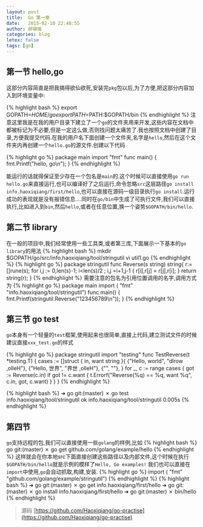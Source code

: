```yaml
---
layout: post
title:  Go 第一章
date:   2015-02-10 22:48:55
author: 郝锡强
categories: blog
letex: false
tags: [go]
---
```

## 第一节 hello,go
这部分内容简直是把我搞得欲仙欲死,安装完`pkg`包以后,为了方便,把这部分内容加入到环境变量中:

{% highlight bash %}
export GOPATH=$HOME/go
export PATH=$PATH:$GOPATH/bin
{% endhighlight %}
注意这里我是在我的用户目录下建立了一个`go`的文件夹用来开发,这些内容在文档中都被标记为不必要,但是一定这么做,否则找问题太痛苦了.我也按照文档中创建了目录,方便我提交代码.在我的用户名下面创建一个文件夹,名字是`hello`,然后在这个文件夹内再创建一个`hello.go`的源文件.创建以下代码
<!-- more -->
{% highlight go %}
package main
import "fmt"
func main() {
    fmt.Printf("hello, go\n");
}
{% endhighlight %}

能运行的话就得保证至少存在一个包名是`main`的.这个时候可以直接使用`go run hello.go`来直接运行,也可以编译好了之后运行,命令忽略`src`这层路径`go install info.haoxiqiang/first/hello`,也可以直接在源码一级目录执行`go install`.运行成功的表现就是没有报错信息....同时在`go/bin`中生成了可执行文件,我们可以直接执行,比如进入到`bin`,然后`hello`,或者在任意位置,换一个姿势`$GOPATH/bin/hello`.
## 第二节 library
在一般的项目中,我们经常使用一些工具类,或者第三库,下面展示一下基本的`go library`的用法
{% highlight bash %}
mkdir $GOPATH/go/src/info.haoxiqiang/tool/stringutil
vi util1.go
{% endhighlight %}
{% highlight go %}
package stringutil
func Reverse(s string) string{
	r:=[]rune(s);
	for i,j := 0,len(s)-1; i<len(s)/2 ; i,j =i+1,j-1 {
		r[i],r[j] = r[j],r[i];
	}
	return string(r);
}
{% endhighlight %}
需要注意的包名为引用位置调用的名字,调用方式为
{% highlight go %}
package main
import (
	"fmt"
	"info.haoxiqiang/tool/stringutil")
func main() {
    fmt.Printf(stringutil.Reverse("123456789\n"));
}
{% endhighlight %}
## 第三节 go test
`go`本身有一个轻量的`test`框架,使用起来也很简单,直接上代码,建立测试文件的时候建议直接`xxx_test.go`的样式

{% highlight go %}
package stringutil
import "testing"
func TestReverse(t *testing.T) {
	cases := []struct {
		in, want string
	}{
		{"Hello, world", "dlrow ,olleH"},
		{"Hello, 世界", "界世 ,olleH"},
		{"", ""},
	}
	for _, c := range cases {
		got := Reverse(c.in)
		if got != c.want {
			t.Errorf("Reverse(%q) == %q, want %q", c.in, got, c.want)
		}
	}
}
{% endhighlight %}

{% highlight bash %}
➜  go git:(master) ✗ go test info.haoxiqiang/tool/stringutil
ok  	info.haoxiqiang/tool/stringutil	0.005s
{% endhighlight %}
## 第四节
`go`支持远程的包,我们可以直接使用一些`golang`的样例,比如
{% highlight bash %}
	go git:(master) ✗ go get github.com/golang/example/hello
{% endhighlight %}
这样就会在你本地src下面直接创建这些路径以及内部文件,这个时候在执行`$GOPATH/bin/hello`就是示例的模样了`Hello, Go examples!`
我们也可以直接在`import`中使用,`go`会自动抓取,构建,安装.
{% highlight go %}
import (
	"fmt"
	"github.com/golang/example/stringutil")
{% endhighlight %}
{% highlight bash %}
➜  go git:(master) ✗ go get info.haoxiqiang/first/hello
➜  go git:(master) ✗ go install  info.haoxiqiang/first/hello
➜  go git:(master) ✗ bin/hello
{% endhighlight %}

> 源码 [https://github.com/Haoxiqiang/go-practise](https://github.com/Haoxiqiang/go-practise)
